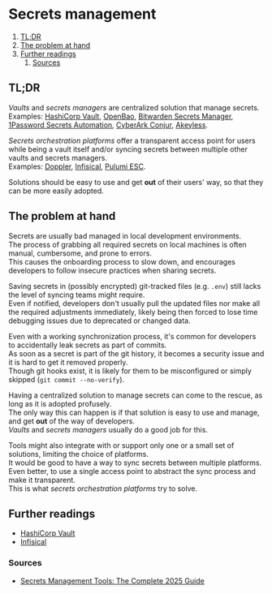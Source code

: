 # Secrets management

1. [TL;DR](#tldr)
1. [The problem at hand](#the-problem-at-hand)
1. [Further readings](#further-readings)
   1. [Sources](#sources)

## TL;DR

_Vaults_ and _secrets managers_ are centralized solution that manage secrets.<br/>
Examples: [HashiCorp Vault], [OpenBao], [Bitwarden Secrets Manager], [1Password Secrets Automation], [CyberArk Conjur],
[Akeyless].

_Secrets orchestration platforms_ offer a transparent access point for users while being a vault itself and/or syncing
secrets between multiple other vaults and secrets managers.<br/>
Examples: [Doppler], [Infisical], [Pulumi ESC].

Solutions should be easy to use and get **out** of their users' way, so that they can be more easily adopted.

## The problem at hand

Secrets are usually bad managed in local development environments.<br/>
The process of grabbing all required secrets on local machines is often manual, cumbersome, and prone to errors.<br/>
This causes the onboarding process to slow down, and encourages developers to follow insecure practices when sharing
secrets.

Saving secrets in (possibly encrypted) git-tracked files (e.g. `.env`) still lacks the level of syncing teams might
require.<br/>
Even if notified, developers don't usually pull the updated files nor make all the required adjustments immediately,
likely being then forced to lose time debugging issues due to deprecated or changed data.

Even with a working synchronization process, it's common for developers to accidentally leak secrets as part of
commits.<br/>
As soon as a secret is part of the git history, it becomes a security issue and it is hard to get it removed
properly.<br/>
Though git hooks exist, it is likely for them to be misconfigured or simply skipped (`git commit --no-verify`).

Having a centralized solution to manage secrets can come to the rescue, as long as it is adopted profusely.<br/>
The only way this can happen is if that solution is easy to use and manage, and get **out** of the way of
developers.<br/>
_Vaults_ and _secrets managers_ usually do a good job for this.

Tools might also integrate with or support only one or a small set of solutions, limiting the choice of platforms.<br/>
It would be good to have a way to sync secrets between multiple platforms. Even better, to use a single access point to
abstract the sync process and make it transparent.<br/>
This is what _secrets orchestration platforms_ try to solve.

## Further readings

- [HashiCorp Vault]
- [Infisical]

### Sources

- [Secrets Management Tools: The Complete 2025 Guide]

<!--
  Reference
  ═╬═Time══
  -->

<!-- In-article sections -->
<!-- Knowledge base -->
[HashiCorp Vault]: hashicorp%20vault.md
[Infisical]: infisical.md
[Pulumi ESC]: pulumi.md#esc

<!-- Files -->
<!-- Others -->
[1Password Secrets Automation]: https://1password.com/developers/secrets-management
[Akeyless]: https://www.akeyless.io/
[Bitwarden secrets manager]: https://bitwarden.com/products/secrets-manager/
[CyberArk Conjur]: https://www.conjur.org/
[Doppler]: https://www.doppler.com/
[OpenBao]: https://openbao.org/
[Secrets Management Tools: The Complete 2025 Guide]: https://www.pulumi.com/blog/secrets-management-tools-guide/
